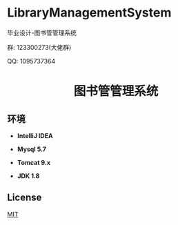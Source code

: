 # LibraryManagementSystem
毕业设计-图书管管理系统

<p>群: 123300273(大佬群)</p>
<p>QQ: 1095737364</p>
<p><h1 align="center">图书管管理系统</h1></p>


## 环境

- <b>IntelliJ IDEA</b>

- <b>Mysql 5.7</b>

- <b>Tomcat 9.x</b>

- <b>JDK 1.8</b>


## License

[MIT](https://www.cnblogs.com/yysbolg/)